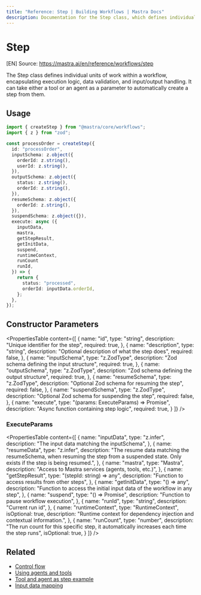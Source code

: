 ```yaml
---
title: "Reference: Step | Building Workflows | Mastra Docs"
description: Documentation for the Step class, which defines individual units of work within a workflow.
---
```


# Step
[EN] Source: https://mastra.ai/en/reference/workflows/step

The Step class defines individual units of work within a workflow, encapsulating execution logic, data validation, and input/output handling.
It can take either a tool or an agent as a parameter to automatically create a step from them.

## Usage

```typescript
import { createStep } from "@mastra/core/workflows";
import { z } from "zod";

const processOrder = createStep({
  id: "processOrder",
  inputSchema: z.object({
    orderId: z.string(),
    userId: z.string(),
  }),
  outputSchema: z.object({
    status: z.string(),
    orderId: z.string(),
  }),
  resumeSchema: z.object({
    orderId: z.string(),
  }),
  suspendSchema: z.object({}),
  execute: async ({
    inputData,
    mastra,
    getStepResult,
    getInitData,
    suspend,
    runtimeContext,
    runCount
    runId,
  }) => {
    return {
      status: "processed",
      orderId: inputData.orderId,
    };
  },
});
```

## Constructor Parameters

<PropertiesTable
  content={[
    {
      name: "id",
      type: "string",
      description: "Unique identifier for the step",
      required: true,
    },
    {
      name: "description",
      type: "string",
      description: "Optional description of what the step does",
      required: false,
    },
    {
      name: "inputSchema",
      type: "z.ZodType<any>",
      description: "Zod schema defining the input structure",
      required: true,
    },
    {
      name: "outputSchema",
      type: "z.ZodType<any>",
      description: "Zod schema defining the output structure",
      required: true,
    },
    {
      name: "resumeSchema",
      type: "z.ZodType<any>",
      description: "Optional Zod schema for resuming the step",
      required: false,
    },
    {
      name: "suspendSchema",
      type: "z.ZodType<any>",
      description: "Optional Zod schema for suspending the step",
      required: false,
    },
    {
      name: "execute",
      type: "(params: ExecuteParams) => Promise<any>",
      description: "Async function containing step logic",
      required: true,
    }
  ]}
/>

### ExecuteParams

<PropertiesTable
  content={[
    {
      name: "inputData",
      type: "z.infer<TStepInput>",
      description: "The input data matching the inputSchema",
    },
    {
      name: "resumeData",
      type: "z.infer<TResumeSchema>",
      description:
        "The resume data matching the resumeSchema, when resuming the step from a suspended state. Only exists if the step is being resumed.",
    },
    {
      name: "mastra",
      type: "Mastra",
      description: "Access to Mastra services (agents, tools, etc.)",
    },
    {
      name: "getStepResult",
      type: "(stepId: string) => any",
      description: "Function to access results from other steps",
    },
    {
      name: "getInitData",
      type: "() => any",
      description:
        "Function to access the initial input data of the workflow in any step",
    },
    {
      name: "suspend",
      type: "() => Promise<void>",
      description: "Function to pause workflow execution",
    },
    {
      name: "runId",
      type: "string",
      description: "Current run id",
    },
    {
      name: "runtimeContext",
      type: "RuntimeContext",
      isOptional: true,
      description:
        "Runtime context for dependency injection and contextual information.",
    },
    {
      name: "runCount",
      type: "number",
      description: "The run count for this specific step, it automatically increases each time the step runs",
      isOptional: true,
    }
  ]}
/>

## Related

- [Control flow](../../docs/workflows/control-flow.mdx)
- [Using agents and tools](../../docs/workflows/using-with-agents-and-tools.mdx)
- [Tool and agent as step example](../../examples/workflows/agent-and-tool-interop.mdx)
- [Input data mapping](../../docs/workflows/input-data-mapping.mdx)


